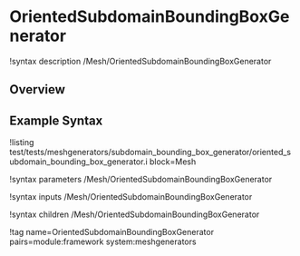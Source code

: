 # OrientedSubdomainBoundingBoxGenerator

!syntax description /Mesh/OrientedSubdomainBoundingBoxGenerator

## Overview

## Example Syntax

!listing test/tests/meshgenerators/subdomain_bounding_box_generator/oriented_subdomain_bounding_box_generator.i block=Mesh

!syntax parameters /Mesh/OrientedSubdomainBoundingBoxGenerator

!syntax inputs /Mesh/OrientedSubdomainBoundingBoxGenerator

!syntax children /Mesh/OrientedSubdomainBoundingBoxGenerator

!tag name=OrientedSubdomainBoundingBoxGenerator pairs=module:framework system:meshgenerators
